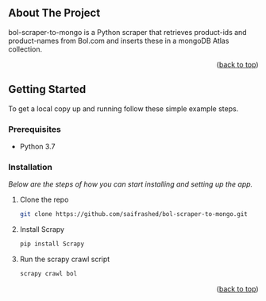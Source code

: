 <!-- ABOUT THE PROJECT -->
## About The Project

bol-scraper-to-mongo is a Python scraper that retrieves product-ids and product-names from Bol.com and inserts these in a mongoDB Atlas collection.



<p align="right">(<a href="#top">back to top</a>)</p>

<!-- GETTING STARTED -->
## Getting Started

To get a local copy up and running follow these simple example steps.

### Prerequisites

* Python 3.7


### Installation

_Below are the steps of how you can start installing and setting up the app._
1. Clone the repo
   ```sh
   git clone https://github.com/saifrashed/bol-scraper-to-mongo.git
   ```
2. Install Scrapy 
   ```sh
   pip install Scrapy
   ```

3. Run the scrapy crawl script
   ```sh
   scrapy crawl bol
   ```
  

<p align="right">(<a href="#top">back to top</a>)</p>

